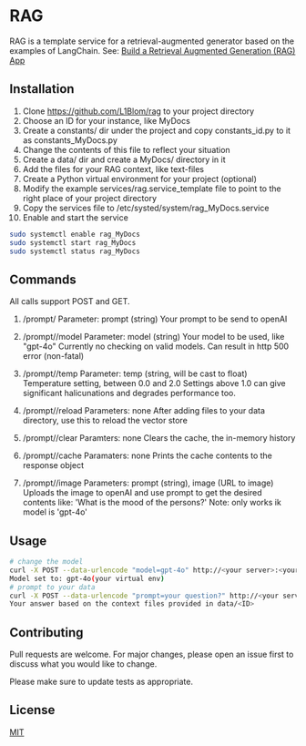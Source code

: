 # RAG

RAG is a template service for a retrieval-augmented generator based on the examples of LangChain. See: [Build a Retrieval Augmented Generation (RAG) App](https://python.langchain.com/v0.2/docs/tutorials/rag/)

## Installation

1. Clone https://github.com/L1Blom/rag to your project directory
2. Choose an ID for your instance, like MyDocs
3. Create a constants/ dir under the project and copy constants_id.py to it as constants_MyDocs.py
4. Change the contents of this file to reflect your situation
5. Create a data/ dir and create a MyDocs/ directory in it
6. Add the files for your RAG context, like text-files
7. Create a Python virtual environment for your project (optional)
8. Modify the example services/rag.service_template file to point to the right place of your project directory
9. Copy the services file to /etc/systed/system/rag_MyDocs.service
10. Enable and start the service

```bash
sudo systemctl enable rag_MyDocs
sudo systemctl start rag_MyDocs
sudo systemctl status rag_MyDocs
```

## Commands

All calls support POST and GET.

1. /prompt/<ID>
    Parameter: prompt (string)
    Your prompt to be send to openAI

2. /prompt/<ID>/model
    Parameter: model (string)
    Your model to be used, like "gpt-4o"
    Currently no checking on valid models. Can result in http 500 error (non-fatal)

3. /prompt/<ID>/temp
    Parameter: temp (string, will be cast to float)
    Temperature setting, between 0.0 and 2.0
    Settings above 1.0 can give significant halicunations and degrades performance too.

4. /prompt/<ID>/reload
    Parameters: none
    After adding files to your data directory, use this to reload the vector store

5. /prompt/<ID>/clear
    Paramters: none
    Clears the cache, the in-memory history

6. /prompt/<ID>/cache
    Paramaters: none
    Prints the cache contents to the response object

7. /prompt/<ID>/image
    Parameters: prompt (string), image (URL to image)
    Uploads the image to openAI and use prompt to get the desired contents like: 'What is the mood of the persons?'
    Note: only works ik model is 'gpt-4o' 

## Usage

```bash
# change the model
curl -X POST --data-urlencode "model=gpt-4o" http://<your server>:<your port>/prompt/<ID>/model
Model set to: gpt-4o(your virtual env) 
# prompt to your data
curl -X POST --data-urlencode "prompt=your question?" http://<your server>:<your port>/prompt/<ID>
Your answer based on the context files provided in data/<ID>
```


## Contributing

Pull requests are welcome. For major changes, please open an issue first
to discuss what you would like to change.

Please make sure to update tests as appropriate.

## License

[MIT](https://choosealicense.com/licenses/mit/)